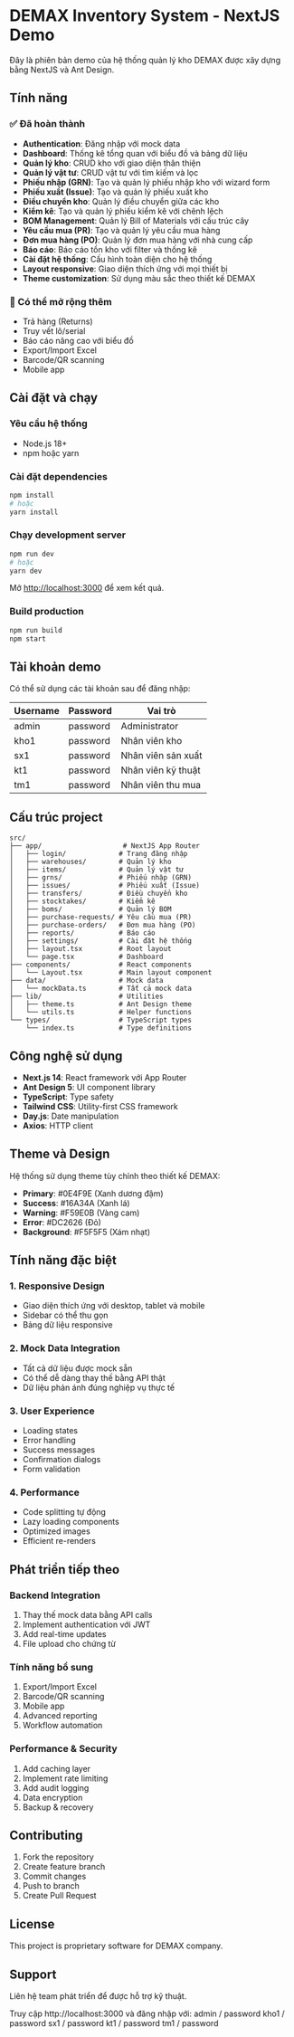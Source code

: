 # DEMAX Inventory System - NextJS Demo

Đây là phiên bản demo của hệ thống quản lý kho DEMAX được xây dựng bằng NextJS và Ant Design.

## Tính năng

### ✅ Đã hoàn thành
- **Authentication**: Đăng nhập với mock data
- **Dashboard**: Thống kê tổng quan với biểu đồ và bảng dữ liệu
- **Quản lý kho**: CRUD kho với giao diện thân thiện
- **Quản lý vật tư**: CRUD vật tư với tìm kiếm và lọc
- **Phiếu nhập (GRN)**: Tạo và quản lý phiếu nhập kho với wizard form
- **Phiếu xuất (Issue)**: Tạo và quản lý phiếu xuất kho
- **Điều chuyển kho**: Quản lý điều chuyển giữa các kho
- **Kiểm kê**: Tạo và quản lý phiếu kiểm kê với chênh lệch
- **BOM Management**: Quản lý Bill of Materials với cấu trúc cây
- **Yêu cầu mua (PR)**: Tạo và quản lý yêu cầu mua hàng
- **Đơn mua hàng (PO)**: Quản lý đơn mua hàng với nhà cung cấp
- **Báo cáo**: Báo cáo tồn kho với filter và thống kê
- **Cài đặt hệ thống**: Cấu hình toàn diện cho hệ thống
- **Layout responsive**: Giao diện thích ứng với mọi thiết bị
- **Theme customization**: Sử dụng màu sắc theo thiết kế DEMAX

### 🚧 Có thể mở rộng thêm
- Trả hàng (Returns)
- Truy vết lô/serial
- Báo cáo nâng cao với biểu đồ
- Export/Import Excel
- Barcode/QR scanning
- Mobile app

## Cài đặt và chạy

### Yêu cầu hệ thống
- Node.js 18+ 
- npm hoặc yarn

### Cài đặt dependencies
```bash
npm install
# hoặc
yarn install
```

### Chạy development server
```bash
npm run dev
# hoặc
yarn dev
```

Mở [http://localhost:3000](http://localhost:3000) để xem kết quả.

### Build production
```bash
npm run build
npm start
```

## Tài khoản demo

Có thể sử dụng các tài khoản sau để đăng nhập:

| Username | Password | Vai trò |
|----------|----------|---------|
| admin | password | Administrator |
| kho1 | password | Nhân viên kho |
| sx1 | password | Nhân viên sản xuất |
| kt1 | password | Nhân viên kỹ thuật |
| tm1 | password | Nhân viên thu mua |

## Cấu trúc project

```
src/
├── app/                    # NextJS App Router
│   ├── login/             # Trang đăng nhập
│   ├── warehouses/        # Quản lý kho
│   ├── items/             # Quản lý vật tư
│   ├── grns/              # Phiếu nhập (GRN)
│   ├── issues/            # Phiếu xuất (Issue)
│   ├── transfers/         # Điều chuyển kho
│   ├── stocktakes/        # Kiểm kê
│   ├── boms/              # Quản lý BOM
│   ├── purchase-requests/ # Yêu cầu mua (PR)
│   ├── purchase-orders/   # Đơn mua hàng (PO)
│   ├── reports/           # Báo cáo
│   ├── settings/          # Cài đặt hệ thống
│   ├── layout.tsx         # Root layout
│   └── page.tsx           # Dashboard
├── components/            # React components
│   └── Layout.tsx         # Main layout component
├── data/                  # Mock data
│   └── mockData.ts        # Tất cả mock data
├── lib/                   # Utilities
│   ├── theme.ts           # Ant Design theme
│   └── utils.ts           # Helper functions
└── types/                 # TypeScript types
    └── index.ts           # Type definitions
```

## Công nghệ sử dụng

- **Next.js 14**: React framework với App Router
- **Ant Design 5**: UI component library
- **TypeScript**: Type safety
- **Tailwind CSS**: Utility-first CSS framework
- **Day.js**: Date manipulation
- **Axios**: HTTP client

## Theme và Design

Hệ thống sử dụng theme tùy chỉnh theo thiết kế DEMAX:

- **Primary**: #0E4F9E (Xanh dương đậm)
- **Success**: #16A34A (Xanh lá)
- **Warning**: #F59E0B (Vàng cam)
- **Error**: #DC2626 (Đỏ)
- **Background**: #F5F5F5 (Xám nhạt)

## Tính năng đặc biệt

### 1. Responsive Design
- Giao diện thích ứng với desktop, tablet và mobile
- Sidebar có thể thu gọn
- Bảng dữ liệu responsive

### 2. Mock Data Integration
- Tất cả dữ liệu được mock sẵn
- Có thể dễ dàng thay thế bằng API thật
- Dữ liệu phản ánh đúng nghiệp vụ thực tế

### 3. User Experience
- Loading states
- Error handling
- Success messages
- Confirmation dialogs
- Form validation

### 4. Performance
- Code splitting tự động
- Lazy loading components
- Optimized images
- Efficient re-renders

## Phát triển tiếp theo

### Backend Integration
1. Thay thế mock data bằng API calls
2. Implement authentication với JWT
3. Add real-time updates
4. File upload cho chứng từ

### Tính năng bổ sung
1. Export/Import Excel
2. Barcode/QR scanning
3. Mobile app
4. Advanced reporting
5. Workflow automation

### Performance & Security
1. Add caching layer
2. Implement rate limiting
3. Add audit logging
4. Data encryption
5. Backup & recovery

## Contributing

1. Fork the repository
2. Create feature branch
3. Commit changes
4. Push to branch
5. Create Pull Request

## License

This project is proprietary software for DEMAX company.

## Support

Liên hệ team phát triển để được hỗ trợ kỹ thuật.

Truy cập http://localhost:3000 và đăng nhập với:
admin / password
kho1 / password
sx1 / password
kt1 / password
tm1 / password
